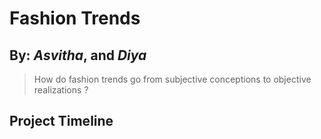 # Fashion Trends
By: _*Asvitha*_, and _*Diya*_
----

> How do fashion trends go from subjective conceptions to objective realizations ?

## Project Timeline

